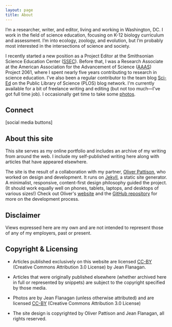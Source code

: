 ```yaml
---
layout: page
title: About
---
```


I’m a researcher, writer, and editor, living and working in Washington, DC. I work in the field of science education, focusing on K-12 biology curriculum and assessment. I’m into ecology, zoology, and evolution, but I’m probably most interested in the intersections of science and society.

I recently started a new position as a Project Editor at the Smithsonian Science Education Center ([SSEC](http://www.ssec.si.edu/)). Before that, I was a Research Associate at the American Association for the Advancement of Science ([AAAS](http://www.aaas.org)) Project 2061, where I spent nearly five years contributing to research in science education. I’ve also been a regular contributor to the team blog [Sci-Ed](http://blogs.plos.org/scied) on the Public Library of Science (PLOS) blog network. I'm currently available for a bit of freelance writing and editing (but not too much—I've got full time job). I occasionally get time to take some [photos](http://jeancflanagan.com/photos).  

## Connect
[social media buttons]

## About this site
This site serves as my online portfolio and includes an archive of my writing from around the web. I include my self-published writing here along with articles that have appeared elsewhere. 

The site is the result of a collaboration with my partner, [Oliver Pattison](http://oliverpattison.org), who worked on design and development. It runs on [Jekyll](http://jekyllrb.com/), a static site generator. A minimalist, responsive, content-first design philosophy guided the project. (It should work equally well on phones, tablets, laptops, and desktops of various sizes!) Check out Oliver's [website](http://oliverpattison.org) and the [GitHub repository](https://github.com/opattison/jeancflanagan) for more on the development process. 

## Disclaimer
Views expressed here are my own and are not intended to represent those of any of my employers, past or present. 

## Copyright & Licensing 

- Articles published exclusively on this website are licensed [CC-BY](http://creativecommons.org/licenses/by/3.0/deed.en_US) (Creative Commons Attribution 3.0 License) by Jean Flanagan.

- Articles that were originally published elsewhere (whether archived here in full or represented by snippets) are subject to the copyright specified by those media.

- Photos are by Jean Flanagan (unless otherwise attributed) and are licensed [CC-BY](http://creativecommons.org/licenses/by/3.0/deed.en_US) (Creative Commons Attribution 3.0 License)

- The site design is copyrighted by Oliver Pattison and Jean Flanagan, all rights reserved.